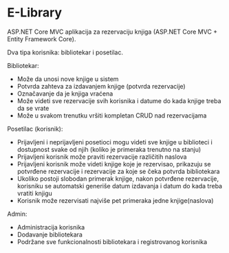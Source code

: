 # E-Library
ASP.NET Core MVC aplikacija za rezervaciju knjiga (ASP.NET Core MVC + Entity Framework Core).

Dva tipa korisnika: bibliotekar i posetilac.

Bibliotekar:
  - Može da unosi nove knjige u sistem
  - Potvrda zahteva za izdavanjem knjige (potvrda rezervacije)
  - Označavanje da je knjiga vraćena
  - Može videti sve rezervacije svih korisnika i datume do kada knjige treba da se vrate
  - Može u svakom trenutku vršiti kompletan CRUD nad rezervacijama

Posetilac (korisnik):
  - Prijavljeni i neprijavljeni posetioci mogu videti sve knjige u biblioteci i dostupnost svake od njih (koliko je primeraka trenutno na stanju)
  - Prijavljeni korisnik može praviti rezervacije različitih naslova
  - Prijavljeni korisnik može videti knjige koje je rezervisao, prikazuju se potvrđene rezervacije i rezervacije za koje se čeka potvrda bibliotekara
  - Ukoliko postoji slobodan primerak knjige, nakon potvrđene rezervacije, korisniku se automatski generiše datum izdavanja i datum do kada treba vratiti knjigu
  - Korisnik može rezervisati najviše pet primeraka jedne knjige(naslova)

Admin:
  - Administracija korisnika
  - Dodavanje bibliotekara
  - Podržane sve funkcionalnosti bibliotekara i registrovanog korisnika
